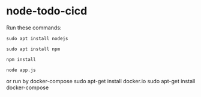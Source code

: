 # node-todo-cicd

Run these commands:


`sudo apt install nodejs`


`sudo apt install npm`


`npm install`

`node app.js`

or run by docker-compose 
sudo apt-get install docker.io
sudo apt-get install docker-compose

